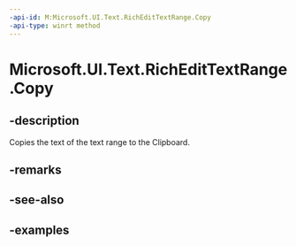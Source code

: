 ```yaml
---
-api-id: M:Microsoft.UI.Text.RichEditTextRange.Copy
-api-type: winrt method
---
```


<!-- Method syntax.
public void RichEditTextRange.Copy()
-->

# Microsoft.UI.Text.RichEditTextRange.Copy

## -description

Copies the text of the text range to the Clipboard.

## -remarks

## -see-also

## -examples

